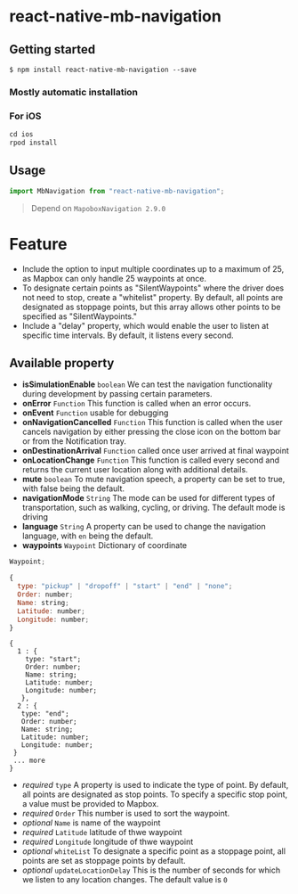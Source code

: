 # react-native-mb-navigation

## Getting started

`$ npm install react-native-mb-navigation --save`

### Mostly automatic installation

### For iOS

```javascript
cd ios
rpod install
```

## Usage

```javascript
import MbNavigation from "react-native-mb-navigation";
```

> Depend on `MapoboxNavigation 2.9.0`

# Feature

- Include the option to input multiple coordinates up to a maximum of 25, as Mapbox can only handle 25 waypoints at once.
- To designate certain points as "SilentWaypoints" where the driver does not need to stop, create a "whitelist" property. By default, all points are designated as stoppage points, but this array allows other points to be specified as "SilentWaypoints."
- Include a "delay" property, which would enable the user to listen at specific time intervals. By default, it listens every second.

## Available property

- **isSimulationEnable** `boolean` We can test the navigation functionality during development by passing certain parameters.
- **onError** `Function` This function is called when an error occurs.
- **onEvent** `Function` usable for debugging
- **onNavigationCancelled** `Function` This function is called when the user cancels navigation by either pressing the close icon on the bottom bar or from the Notification tray.
- **onDestinationArrival** `Function` called once user arrived at final waypoint
- **onLocationChange** `Function` This function is called every second and returns the current user location along with additional details.
- **mute** `boolean` To mute navigation speech, a property can be set to true, with false being the default.
- **navigationMode** `String` The mode can be used for different types of transportation, such as walking, cycling, or driving. The default mode is driving
- **language** `String` A property can be used to change the navigation language, with `en` being the default.
- **waypoints** `Waypoint` Dictionary of coordinate

```javascript
Waypoint;

{
  type: "pickup" | "dropoff" | "start" | "end" | "none";
  Order: number;
  Name: string;
  Latitude: number;
  Longitude: number;
}
```

```
{
  1 : {
    type: "start";
    Order: number;
    Name: string;
    Latitude: number;
    Longitude: number;
   },
  2 : {
   type: "end";
   Order: number;
   Name: string;
   Latitude: number;
   Longitude: number;
 }
 ... more
}

```

- _required_ `type` A property is used to indicate the type of point. By default, all points are designated as stop points. To specify a specific stop point, a value must be provided to Mapbox.
- _required_ `Order` This number is used to sort the waypoint.
- _optional_ `Name` is name of the waypoint
- _required_ `Latitude` latitude of thwe waypoint
- _required_ `Longitude` longitude of thwe waypoint
- _optional_ `whiteList` To designate a specific point as a stoppage point, all points are set as stoppage points by default.
- _optional_ `updateLocationDelay` This is the number of seconds for which we listen to any location changes. The default value is `0`
